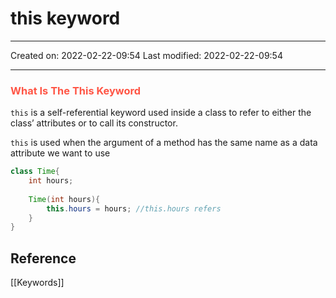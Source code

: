 # this keyword
___

Created on: 2022-02-22-09:54
Last modified: 2022-02-22-09:54

___

### <span style="color: #ff5545;text-transform: capitalize;">What is the this keyword</span>

`this` is a self-referential keyword used inside a class to refer to either the class’ attributes or to call its constructor.

`this` is used when the argument of a method has the same name as a data attribute we want to use

```java
class Time{
	int hours;
	
	Time(int hours){
		this.hours = hours; //this.hours refers
	}
}
```

## Reference
[[Keywords]]